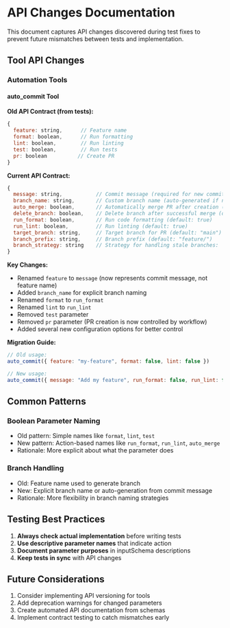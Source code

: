 # API Changes Documentation

This document captures API changes discovered during test fixes to prevent future mismatches between tests and implementation.

## Tool API Changes

### Automation Tools

#### auto_commit Tool

**Old API Contract (from tests):**
```javascript
{
  feature: string,      // Feature name
  format: boolean,      // Run formatting
  lint: boolean,        // Run linting
  test: boolean,        // Run tests
  pr: boolean          // Create PR
}
```

**Current API Contract:**
```javascript
{
  message: string,           // Commit message (required for new commits)
  branch_name: string,       // Custom branch name (auto-generated if not provided)
  auto_merge: boolean,       // Automatically merge PR after creation (default: true)
  delete_branch: boolean,    // Delete branch after successful merge (default: true)
  run_format: boolean,       // Run code formatting (default: true)
  run_lint: boolean,         // Run linting (default: true)
  target_branch: string,     // Target branch for PR (default: "main")
  branch_prefix: string,     // Branch prefix (default: "feature/")
  branch_strategy: string    // Strategy for handling stale branches: 'auto', 'rebase', 'new'
}
```

**Key Changes:**
- Renamed `feature` to `message` (now represents commit message, not feature name)
- Added `branch_name` for explicit branch naming
- Renamed `format` to `run_format`
- Renamed `lint` to `run_lint`
- Removed `test` parameter
- Removed `pr` parameter (PR creation is now controlled by workflow)
- Added several new configuration options for better control

**Migration Guide:**
```javascript
// Old usage:
auto_commit({ feature: "my-feature", format: false, lint: false })

// New usage:
auto_commit({ message: "Add my feature", run_format: false, run_lint: false })
```

## Common Patterns

### Boolean Parameter Naming
- Old pattern: Simple names like `format`, `lint`, `test`
- New pattern: Action-based names like `run_format`, `run_lint`, `auto_merge`
- Rationale: More explicit about what the parameter does

### Branch Handling
- Old: Feature name used to generate branch
- New: Explicit branch name or auto-generation from commit message
- Rationale: More flexibility in branch naming strategies

## Testing Best Practices

1. **Always check actual implementation** before writing tests
2. **Use descriptive parameter names** that indicate action
3. **Document parameter purposes** in inputSchema descriptions
4. **Keep tests in sync** with API changes

## Future Considerations

1. Consider implementing API versioning for tools
2. Add deprecation warnings for changed parameters
3. Create automated API documentation from schemas
4. Implement contract testing to catch mismatches early